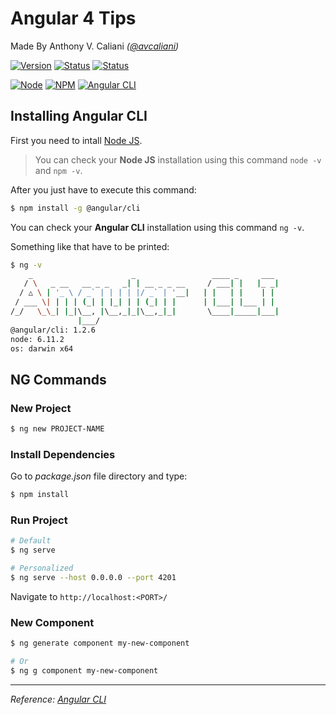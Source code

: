 # Angular 4 Tips
Made By Anthony V. Caliani _([@avcaliani](https://github.com/avcaliani))_

[![Version](https://img.shields.io/badge/Version-1.0--Alpha-lightgrey.svg)](#Version)
[![Status](https://img.shields.io/badge/State-Development-blue.svg)](#Status)
[![Status](https://img.shields.io/badge/License-MIT-brightgreen.svg)](#Status)

[![Node](https://img.shields.io/badge/Node-v6.11.2-green.svg)](#Node)
[![NPM](https://img.shields.io/badge/NPM-3.10.10-ff69b4.svg)](#Node)
[![Angular CLI](https://img.shields.io/badge/Angular_CLI-1.2.6-red.svg)](#AngularCLI)

## Installing Angular CLI

First you need to intall [Node JS](https://nodejs.org/en/).

> You can check your **Node JS** installation using this command `node -v` and `npm -v`.

After you just have to execute this command:
```sh
$ npm install -g @angular/cli
```

You can check your **Angular CLI** installation using this command `ng -v`.
 
Something like that have to be printed:

```sh
$ ng -v
    _                      _                 ____ _     ___
   / \   _ __   __ _ _   _| | __ _ _ __     / ___| |   |_ _|
  / △ \ | '_ \ / _` | | | | |/ _` | '__|   | |   | |    | |
 / ___ \| | | | (_| | |_| | | (_| | |      | |___| |___ | |
/_/   \_\_| |_|\__, |\__,_|_|\__,_|_|       \____|_____|___|
               |___/
@angular/cli: 1.2.6
node: 6.11.2
os: darwin x64

```

## NG Commands

### New Project

```sh
$ ng new PROJECT-NAME
```

### Install Dependencies

Go to _package.json_ file directory and type:

```sh
$ npm install
```

### Run Project

```sh
# Default
$ ng serve

# Personalized
$ ng serve --host 0.0.0.0 --port 4201
```

Navigate to `http://localhost:<PORT>/`

### New Component

```sh
$ ng generate component my-new-component

# Or
$ ng g component my-new-component
```

---

_Reference: [Angular CLI](https://cli.angular.io/)_